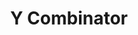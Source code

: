 ---
blog: http://www.ycombinator.com/resources/
facebook: https://www.facebook.com/blah
github: HackerNews
logohandle: ycombinator
sort: ycombinator
title: Y Combinator
twitter: ycombinator
website: http://www.ycombinator.com/
wikipedia: https://en.wikipedia.org/wiki/Y_Combinator_(company)
---